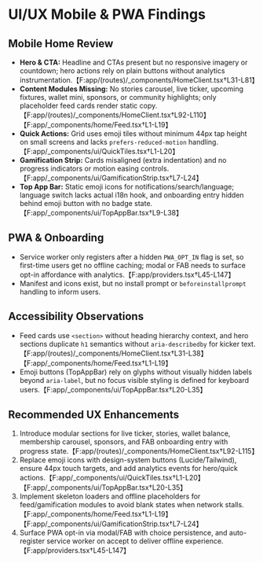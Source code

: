 # UI/UX Mobile & PWA Findings

## Mobile Home Review
- **Hero & CTA:** Headline and CTAs present but no responsive imagery or countdown; hero actions rely on plain buttons without analytics instrumentation.【F:app/(routes)/_components/HomeClient.tsx†L31-L81】
- **Content Modules Missing:** No stories carousel, live ticker, upcoming fixtures, wallet mini, sponsors, or community highlights; only placeholder feed cards render static copy.【F:app/(routes)/_components/HomeClient.tsx†L92-L110】【F:app/_components/home/Feed.tsx†L1-L19】
- **Quick Actions:** Grid uses emoji tiles without minimum 44px tap height on small screens and lacks `prefers-reduced-motion` handling.【F:app/_components/ui/QuickTiles.tsx†L1-L20】
- **Gamification Strip:** Cards misaligned (extra indentation) and no progress indicators or motion easing controls.【F:app/_components/ui/GamificationStrip.tsx†L7-L24】
- **Top App Bar:** Static emoji icons for notifications/search/language; language switch lacks actual i18n hook, and onboarding entry hidden behind emoji button with no badge state.【F:app/_components/ui/TopAppBar.tsx†L9-L38】

## PWA & Onboarding
- Service worker only registers after a hidden `PWA_OPT_IN` flag is set, so first-time users get no offline caching; modal or FAB needs to surface opt-in affordance with analytics.【F:app/providers.tsx†L45-L147】
- Manifest and icons exist, but no install prompt or `beforeinstallprompt` handling to inform users.

## Accessibility Observations
- Feed cards use `<section>` without heading hierarchy context, and hero sections duplicate `h1` semantics without `aria-describedby` for kicker text.【F:app/(routes)/_components/HomeClient.tsx†L31-L38】【F:app/_components/home/Feed.tsx†L1-L19】
- Emoji buttons (TopAppBar) rely on glyphs without visually hidden labels beyond `aria-label`, but no focus visible styling is defined for keyboard users.【F:app/_components/ui/TopAppBar.tsx†L20-L35】

## Recommended UX Enhancements
1. Introduce modular sections for live ticker, stories, wallet balance, membership carousel, sponsors, and FAB onboarding entry with progress state.【F:app/(routes)/_components/HomeClient.tsx†L92-L115】
2. Replace emoji icons with design-system buttons (Lucide/Tailwind), ensure 44px touch targets, and add analytics events for hero/quick actions.【F:app/_components/ui/QuickTiles.tsx†L1-L20】【F:app/_components/ui/TopAppBar.tsx†L20-L35】
3. Implement skeleton loaders and offline placeholders for feed/gamification modules to avoid blank states when network stalls.【F:app/_components/home/Feed.tsx†L1-L19】【F:app/_components/ui/GamificationStrip.tsx†L7-L24】
4. Surface PWA opt-in via modal/FAB with choice persistence, and auto-register service worker on accept to deliver offline experience.【F:app/providers.tsx†L45-L147】
